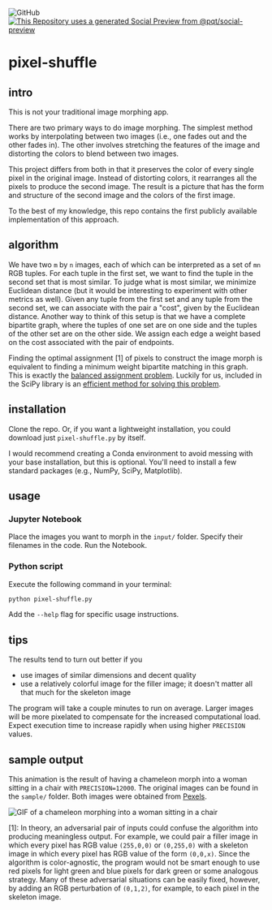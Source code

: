 ![GitHub](https://img.shields.io/github/license/rishi1999/pixel-shuffle)
[![This Repository uses a generated Social Preview from @pqt/social-preview](https://img.shields.io/badge/%E2%9C%93-Social%20Preview-blue)](https://github.com/pqt/social-preview)

# pixel-shuffle

## intro

This is not your traditional image morphing app.

There are two primary ways to do image morphing. The simplest method works by interpolating between two images (i.e., one fades out and the other fades in).
The other involves stretching the features of the image and distorting the colors to blend between two images.

This project differs from both in that it preserves the color of every single pixel in the original image.
Instead of distorting colors, it rearranges all the pixels to produce the second image.
The result is a picture that has the form and structure of the second image and the colors of the first image.

To the best of my knowledge, this repo contains the first publicly available implementation of this approach.

## algorithm

We have two `m` by `n` images, each of which can be interpreted as a set of `mn` RGB tuples.
For each tuple in the first set, we want to find the tuple in the second set that is most similar.
To judge what is most similar, we minimize Euclidean distance (but it would be interesting to experiment with other metrics as well).
Given any tuple from the first set and any tuple from the second set, we can associate with the pair a "cost", given by the Euclidean distance.
Another way to think of this setup is that we have a complete bipartite graph, where the tuples of one set are on one side and the tuples of the other set are on the other side.
We assign each edge a weight based on the cost associated with the pair of endpoints.

Finding the optimal assignment [1] of pixels to construct the image morph is equivalent to finding a minimum weight bipartite matching in this graph.
This is exactly the [balanced assignment problem](https://en.wikipedia.org/wiki/Assignment_problem#Balanced_assignment).
Luckily for us, included in the SciPy library is an [efficient method for solving this problem](https://docs.scipy.org/doc/scipy/reference/generated/scipy.optimize.linear_sum_assignment.html).

## installation

Clone the repo. Or, if you want a lightweight installation, you could download just `pixel-shuffle.py` by itself.

I would recommend creating a Conda environment to avoid messing with your base installation, but this is optional.
You'll need to install a few standard packages (e.g., NumPy, SciPy, Matplotlib).

## usage

### Jupyter Notebook
Place the images you want to morph in the `input/` folder.
Specify their filenames in the code. Run the Notebook.

### Python script
Execute the following command in your terminal:
```bash
python pixel-shuffle.py
```
Add the `--help` flag for specific usage instructions.

## tips

The results tend to turn out better if you
- use images of similar dimensions and decent quality
- use a relatively colorful image for the filler image; it doesn't matter all that much for the skeleton image

The program will take a couple minutes to run on average.
Larger images will be more pixelated to compensate for the increased computational load.
Expect execution time to increase rapidly when using higher `PRECISION` values.

## sample output

This animation is the result of having a chameleon morph into a woman sitting in a chair with `PRECISION=12000`. The original images can be found in the `sample/` folder. Both images were obtained from [Pexels](https://www.pexels.com/).

![GIF of a chameleon morphing into a woman sitting in a chair](sample/sample_out.gif)

[1]: In theory, an adversarial pair of inputs could confuse the algorithm into producing meaningless output. For example, we could pair a filler image in which every pixel has RGB value `(255,0,0)` or `(0,255,0)` with a skeleton image in which every pixel has RGB value of the form `(0,0,x)`. Since the algorithm is color-agnostic, the program would not be smart enough to use red pixels for light green and blue pixels for dark green or some analogous strategy. Many of these adversarial situations can be easily fixed, however, by adding an RGB perturbation of `(0,1,2)`, for example, to each pixel in the skeleton image.
